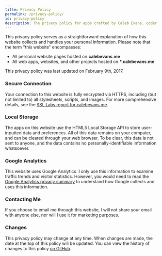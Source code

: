 ```yaml
---
title: Privacy Policy
permalink: /privacy-policy/
id: privacy-policy
description: The privacy policy for apps crafted by Caleb Evans, coder for Christ
---
```


This privacy policy serves as a straightforward explanation of how this website
collects and handles your personal information. Please note that the term "this
website" encompasses:

- All personal website pages hosted on **calebevans.me**
- All web apps, websites, and other projects hosted on **\*.calebevans.me**

This privacy policy was last updated on February 9th, 2017.

### Secure Connection

Your connection to this website is fully encrypted via HTTPS, including (but not
limited to) all stylesheets, scripts, and images. For more comprehensive
details, see the [SSL Labs report for calebevans.me][ssl-report].

[ssl-report]: https://www.ssllabs.com/ssltest/analyze.html?d=calebevans.me

### Local Storage

The apps on this website use the HTML5 Local Storage API to store user-inputted
data and preferences. All of this data remains on your computer, and can be
cleared through your web browser. To be clear, this data is not sent to anyone,
and the data contains no personally-identifiable information whatsoever.

### Google Analytics

This website uses Google Analytics. I only use this information to examine
traffic trends and visitor statistics. However, you would need to read the
[Google Analytics privacy summary][privacy] to understand how Google collects
and uses this information.

[privacy]: https://support.google.com/analytics/answer/6004245?hl=en

### Contacting Me

If you choose to email me through this website, I will not share your email with
anyone else, nor will I use it for marketing purposes.

### Changes

This privacy policy may change at any time. When changes are made, the date at
the top of this policy will be updated. You can view the history of changes to
this policy [on GitHub][policy-history].

[policy-history]: https://github.com/caleb531/personal-website/blame/master/_pages/privacy-policy.md

